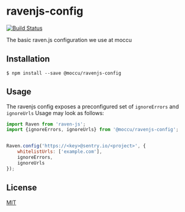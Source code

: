 # ravenjs-config

[![Build Status](https://travis-ci.org/moccu/ravenjs-config.svg?branch=master)](https://travis-ci.org/moccu/ravenjs-config)

The basic raven.js configuration we use at moccu

## Installation

```
$ npm install --save @moccu/ravenjs-config
```

## Usage

The ravenjs config exposes a preconfigured set of `ignoreErrors` and `ignoreUrls`
Usage may look as follows:

```js
import Raven from 'raven-js';
import {ignoreErrors, ignoreUrls} from '@moccu/ravenjs-config';


Raven.config('https://<key>@sentry.io/<project>', {
	whitelistUrls: ['example.com'],
	ignoreErrors,
	ignoreUrls
});
```

## License

[MIT](./LICENSE)

